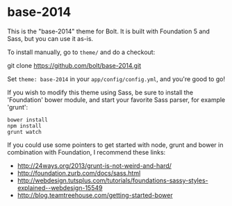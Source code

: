 base-2014
=========

This is the "base-2014" theme for Bolt. It is built with Foundation 5 and Sass, but you can use it
as-is.

To install manually, go to `theme/` and do a checkout: 

  git clone https://github.com/bolt/base-2014.git

Set `theme: base-2014` in your `app/config/config.yml`, and you're good to go! 

If you wish to modify this theme using Sass, be sure to install the 'Foundation'
bower module, and start your favorite Sass parser, for example 'grunt':

```
bower install
npm install
grunt watch
```
  
If you could use some pointers to get started with node, grunt and bower in
combination with Foundation, I recommend these links:

 - http://24ways.org/2013/grunt-is-not-weird-and-hard/
 - http://foundation.zurb.com/docs/sass.html
 - http://webdesign.tutsplus.com/tutorials/foundations-sassy-styles-explained--webdesign-15549
 - http://blog.teamtreehouse.com/getting-started-bower
